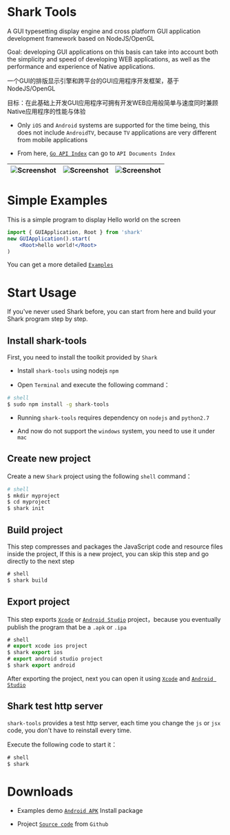 Shark Tools
===============

A GUI typesetting display engine and cross platform GUI application development framework based on NodeJS/OpenGL

Goal: developing GUI applications on this basis can take into account both the simplicity and speed of developing WEB applications, as well as the performance and experience of Native applications.

一个GUI的排版显示引擎和跨平台的GUI应用程序开发框架，基于NodeJS/OpenGL

目标：在此基础上开发GUI应用程序可拥有开发WEB应用般简单与速度同时兼顾Native应用程序的性能与体验


* Only `iOS` and `Android` systems are supported for the time being, this does not include `AndroidTV`, because `TV` applications are very different from mobile applications

* From here, [`Go API Index`](http://shark.io/doc/) can go to `API Documents Index`

| ![Screenshot](http://shark.io/img/0x0ss.jpg) | ![Screenshot](http://shark.io/img/0x0ss_3.jpg) | ![Screenshot](http://shark.io/img/0x0ss_4.jpg) |
|--|--|--|


# Simple Examples

This is a simple program to display Hello world on the screen

```jsx
import { GUIApplication, Root } from 'shark'
new GUIApplication().start(
	<Root>hello world!</Root>
)
```

You can get a more detailed [`Examples`]

# Start Usage

If you've never used Shark before, you can start from here and build your Shark program step by step.

## Install shark-tools

First, you need to install the toolkit provided by `Shark`

* Install `shark-tools` using nodejs `npm` 

* Open `Terminal` and execute the following command：

```sh
# shell
$ sudo npm install -g shark-tools

```
	
* Running `shark-tools` requires dependency on `nodejs` and `python2.7`

* And now do not support the `windows` system, you need to use it under `mac`

## Create new project

Create a new `Shark` project using the following `shell` command：

```sh
# shell
$ mkdir myproject
$ cd myproject
$ shark init
```

## Build project

This step compresses and packages the JavaScript code and resource files inside the project,
If this is a new project, you can skip this step and go directly to the next step

```js
# shell
$ shark build
```

## Export project

This step exports [`Xcode`] or [`Android Studio`] project，because you eventually publish the program that be a `.apk` or `.ipa`

```js
# shell
# export xcode ios project
$ shark export ios
# export android studio project
$ shark export android
```

After exporting the project, next you can open it using [`Xcode`] and [`Android Studio`]

## Shark test http server

`shark-tools` provides a test http server, each time you change the `js` or `jsx` code, you don't have to reinstall every time.

Execute the following code to start it：

```js
# shell
$ shark
```

# Downloads

* Examples demo [`Android APK`] Install package

* Project [`Source code`] from `Github`


[`Examples`]: https://github.com/louis-tru/shark/tree/master/demo
[`Xcode`]: https://developer.apple.com/library/content/documentation/IDEs/Conceptual/AppDistributionGuide/ConfiguringYourApp/ConfiguringYourApp.html
[`Android Studio`]: https://developer.android.com/studio/projects/create-project.html
[`Android APK`]: https://github.com/louis-tru/shark/releases/download/v0.1.0/examples-release.apk
[`NPM`]: https://www.npmjs.com/package/shark-tools
[`Source code`]: https://github.com/louis-tru/shark
